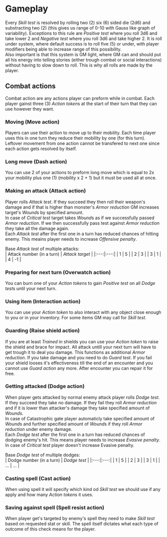 # Gameplay

Every *Skill test* is resolved by rolling two (2) six (6) sided die (2d6) and substracting two (2) (this gives us range of 0-10 with Gauss like graph of variability). Exceptions to this rule are *Positive test* where you roll 3d6 and take lower 2 and *Negative test* where you roll 3d6 and take higher 2. It is roll under system, where default success is to roll five (5) or under, with player modifiers being able to increase range of this possibility.  
Also important is that this system is GM light, where GM can and should put all his energy into telling stories (either trough combat or social interactions) without having to slow down to roll. This is why all rolls are made by the player.  

## Combat actions

Combat action are any actions player can preform while in combat. Each player gainst three (3) *Action token*s at the start of their turn that they can use however they want.

### Moving (Move action)

Players can use their action to move up to their mobility. Each time player uses this in one turn they reduce their mobility by one (for this turn). Leftover movement from one action cannot be transfered to next one since each action gets resolved by itself.

### Long move (Dash action)

You can use 2 of your actions to preform long move which is equal to 2x your mobility plus one (1) (mobility x 2 + 1) but it must be used all at once.

### Making an attack (Attack action)

Player rolls *Attack test*. If they succeed they then roll their weapon's damage and if that is higher than monster's *Armor reduction* GM increases target's *Wound*s by specified amount.  
In case of *Critical test* target takes *Wound*s as if we successfully passed *Armor reduction*. If we then successfully pass test against *Armor reduction* they take all the damage again.   
Each *Attack test* after the first one in a turn has reduced chances of hitting enemy. This meains player needs to increase *Offensive penalty*.

Base *Attack test* of multiple attacks:  
| Attack number (in a turn) | *Attack target* |
|:---:|:---:|
| 1 | 5 |
| 2 | 3 |
| 3 | 1 |
| 4 | -1 |

### Preparing for next turn (Overwatch action)

You can burn one of your *Action tokens* to gain *Positive test* on all *Dodge test*s until your next turn.

### Using item (Interaction action) 

You can use your *Action token* to also interact with any object close enough to you or in your inventory. For some items GM may call for *Skill test*.

### Guarding (Raise shield action)

If you are at least *Trained* in shields you can use your *Action token* to raise the shield and brace for impact. All attack untill your next turn will have to get trough it to deal you damage. This functions as additional *Armor reduction*. If you take damage and you need to do *Guard test*. If you fail your shield looses it's effectiveness till the end of an encounter and you cannot use *Guard action* any more. After encounter you can repair it for free.

### Getting attacked (Dodge action)

When player gets attacked by normal enemy attack player rolls *Dodge test*. If they succeed they take no damage. If they fail they roll *Armor reduction* and if it is lower than attacker's damage they take specified amount of *Wound*s.  
In case of Catastrophic gate player automaticly take specified amount of *Wound*s and further specified amount of *Wound*s if they roll *Armor reduction* under enemy damage.   
Each *Dodge test* after the first one in a turn has reduced chances of dodging enemy's hit. This means player needs to increase *Evasive penalty*.  
In case of *Critical test* player doesn't increase Evasive penalty.

Base *Dodge test* of multiple dodges:  
| Dodge number (in a turn) | *Dodge test* |
|:---:|:---:|
| 1 | 5 |
| 2 | 3 |
| 3 | 1 |
| ... | ... |

### Casting spell (Cast action)

When using spell it will specify which kind od *Skill test* we should use if any apply and how many *Action token*s it uses.

### Saving against spell (Spell resist action)

When player get's targeted by enemy's spell they need to make *Skill test* based on requested stat or skill. The spell itself dictates what each type of outcome of this check means for the player.